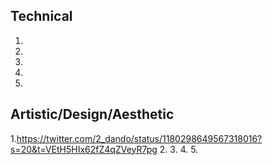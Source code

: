 ## Technical 
1.
2.
3.
4.
5.
## Artistic/Design/Aesthetic
1.https://twitter.com/2_dando/status/1180298649567318016?s=20&t=VEtH5HIx62fZ4qZVeyR7pg
2.
3.
4.
5.
